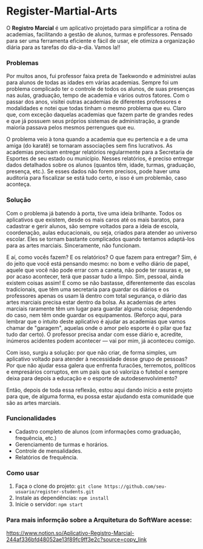 # Register-Martial-Arts

O **Registro Marcial** é um aplicativo projetado para simplificar a rotina de academias, facilitando a gestão de alunos, turmas e professores.
Pensado para ser uma ferramenta eficiente e fácil de usar, ele otimiza a organização diária para as tarefas do dia-a-dia. Vamos la!!

### Problemas

Por muitos anos, fui professor faixa preta de Taekwondo e administrei aulas para alunos de todas as idades em várias academias. Sempre foi um problema complicado ter o controle de todos os alunos, de suas presenças nas aulas, graduação, tempo de academia e vários outros fatores. Com o passar dos anos, visitei outras academias de diferentes professores e modalidades e notei que todas tinham o mesmo problema que eu. Claro que, com exceção daquelas academias que fazem parte de grandes redes e que já possuem seus próprios sistemas de administração, a grande maioria passava pelos mesmos perrengues que eu. 

O problema veio à tona quando a academia que eu pertencia e a de uma amiga (do karatê) se tornaram associações sem fins lucrativos. As academias precisam entregar relatórios regularmente para a Secretaria de Esportes de seu estado ou município. Nesses relatórios, é preciso entregar dados detalhados sobre os alunos (quantos têm, idade, turmas, graduação, presença, etc.). Se esses dados não forem precisos, pode haver uma auditoria para fiscalizar se está tudo certo, e isso é um problemão, caso aconteça.


### Solução

Com o problema já batendo à porta, tive uma ideia brilhante. Todos os aplicativos que existem, desde os mais caros até os mais baratos, para cadastrar e gerir alunos, são sempre voltados para a ideia de escola, coordenação, aulas educacionais, ou seja, criados para atender ao universo escolar. Eles se tornam bastante complicados quando tentamos adaptá-los para as artes marciais. Sinceramente, não funcionam.

E aí, como vocês fazem? E os relatórios? O que fazem para entregar? Sim, é do jeito que você está pensando mesmo: no bom e velho diário de papel, aquele que você não pode errar com a caneta, não pode ter rasuras e, se por acaso acontecer, terá que passar tudo a limpo. Sim, pessoal, ainda existem coisas assim! E como se não bastasse, diferentemente das escolas tradicionais, que têm uma secretaria para guardar os diários e os professores apenas os usam lá dentro com total segurança, o diário das artes marciais precisa estar dentro da bolsa. As academias de artes marciais raramente têm um lugar para guardar alguma coisa; dependendo do caso, nem têm onde guardar os equipamentos. (Reforço aqui, para lembrar que o intuito deste aplicativo é ajudar as academias que vamos chamar de "garagem", aquelas onde o amor pelo esporte é o pilar que faz tudo dar certo). O professor precisa andar com esse diário e, acredite, inúmeros acidentes podem acontecer — vai por mim, já aconteceu comigo.

Com isso, surgiu a solução: por que não criar, de forma simples, um aplicativo voltado para atender à necessidade desse grupo de pessoas? Por que não ajudar essa galera que enfrenta furacões, terremotos, políticos e empresários corruptos, em um país que só valoriza o futebol e sempre deixa para depois a educação e o esporte de autodesenvolvimento?

Então, depois de toda essa reflexão, estou aqui dando início a este projeto para que, de alguma forma, eu possa estar ajudando esta comunidade que são as artes marciais.


### Funcionalidades
- Cadastro completo de alunos (com informações como graduação, frequência, etc.)
- Gerenciamento de turmas e horários.
- Controle de mensalidades.
- Relatórios de frequência.

### Como usar
1. Faça o clone do projeto: `git clone https://github.com/seu-usuario/register-students.git`
2. Instale as dependências: `npm install`
3. Inicie o servidor: `npm start`

### Para mais informção sobre a Arquitetura do SoftWare acesse: 
https://www.notion.so/Aplicativo-Registro-Marcial-244af336bfd48052ae13f89fc9ff3e2c?source=copy_link
